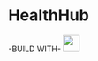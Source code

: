 # HealthHub
-BUILD WITH- 
<img src = "**https://github.com/batuakdogan/HealthHub/assets/77547523/54f31603-d09a-4a3e-8361-8da00d6f05db**"
  width = "30">



